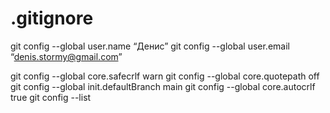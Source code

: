 # .gitignore
git config --global user.name “Денис”
git config --global user.email “denis.stormy@gmail.com”


git config --global core.safecrlf warn
git config --global core.quotepath off
git config --global init.defaultBranch main
git config --global core.autocrlf true
git config --list
